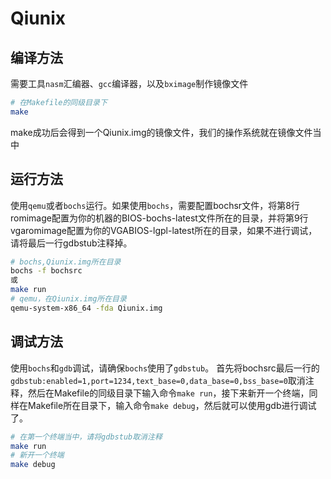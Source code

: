 # Qiunix

## 编译方法
需要工具`nasm`汇编器、`gcc`编译器，以及`bximage`制作镜像文件
```bash
# 在Makefile的同级目录下
make
```
make成功后会得到一个Qiunix.img的镜像文件，我们的操作系统就在镜像文件当中
## 运行方法
使用`qemu`或者`bochs`运行。如果使用`bochs`，需要配置bochsr文件，将第8行romimage配置为你的机器的BIOS-bochs-latest文件所在的目录，并将第9行vgaromimage配置为你的VGABIOS-lgpl-latest所在的目录，如果不进行调试，请将最后一行gdbstub注释掉。
```bash
# bochs,Qiunix.img所在目录
bochs -f bochsrc
或
make run
# qemu，在Qiunix.img所在目录
qemu-system-x86_64 -fda Qiunix.img
```
## 调试方法
使用`bochs`和`gdb`调试，请确保`bochs`使用了`gdbstub`。
首先将bochsrc最后一行的`gdbstub:enabled=1,port=1234,text_base=0,data_base=0,bss_base=0`取消注释，然后在Makefile的同级目录下输入命令`make run`，接下来新开一个终端，同样在Makefile所在目录下，输入命令`make debug`，然后就可以使用gdb进行调试了。
```bash
# 在第一个终端当中，请将gdbstub取消注释
make run
# 新开一个终端
make debug
```
